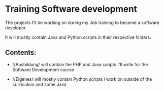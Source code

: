 # Training Software development
The projects I'll be working on during my Job training to become a software developer.

It will mostly contain Java and Python scripts in their respective folders.

## Contents:
- //Ausbildung/ will contain the PHP and Java scripts I'll write for the Software Development course

- //Eigenes/ will mostly contain Python scripts I work on outside of the curriculum and some Java